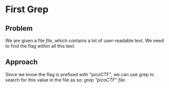 # First Grep

## Problem

We are given a file *file*, which contains a lot of user-readable text. We need to find the flag within all this text.

## Approach

Since we know the flag is prefixed with "picoCTF", we can use grep to search for this value in the file as so: *grep "picoCTF" file*.
